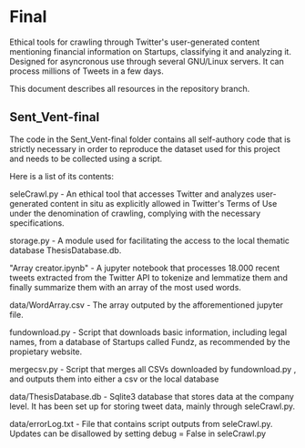 # Final

Ethical tools for crawling through Twitter's user-generated content mentioning financial information on Startups, classifying it and analyzing it. Designed for asyncronous use through several GNU/Linux servers. It can process millions of Tweets in a few days.


This document describes all resources in the repository branch.  

## Sent_Vent-final  

The code in the Sent_Vent-final folder contains all self-authory code that is strictly necessary in order to reproduce the dataset used for this project and needs to be collected using a script.  

Here is a list of its contents:  

  seleCrawl.py - An ethical tool that accesses Twitter and analyzes user-generated content in situ as explicitly allowed in Twitter's Terms of Use under the denomination of crawling, complying with the necessary specifications.  
  
  storage.py - A module used for facilitating the access to the local thematic database ThesisDatabase.db.  
  
  "Array creator.ipynb" - A jupyter notebook that processes 18.000 recent tweets extracted from the Twitter API to tokenize and lemmatize them and finally summarize them with an array of the most used words.  
  
  data/WordArray.csv - The array outputed by the afforementioned jupyter file.  
  
  fundownload.py - Script that downloads basic information, including legal names, from a database of Startups called Fundz, as recommended by the propietary website.  
  
  mergecsv.py - Script that merges all CSVs downloaded by fundownload.py , and outputs them into either a csv or the local database
  
  data/ThesisDatabase.db - Sqlite3 database that stores data at the company level. It has been set up for storing tweet data, mainly through seleCrawl.py.  
  
  data/errorLog.txt - File that contains script outputs from seleCrawl.py. Updates can be disallowed by setting debug = False in seleCrawl.py
